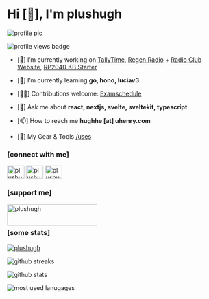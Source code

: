 <h1 align="left">Hi [👋], I'm plushugh</h1>

<p>
  <img alt="profile pic" src="https://avatars.githubusercontent.com/u/46068081?v=4" />
</p>

<p>
  <img alt="profile views badge" src="https://komarev.com/ghpvc/?username=plushugh&color=blueviolet&style=for-the-badge" alt="plushugh" />
</p>

- [🔭] I’m currently working on [TallyTime](https://github.com/micro-henry/tallytime), [Regen Radio](https://github.com/radioclub/projects) + [Radio Club Website](https://github.com/radioclub/website), [RP2040 KB Starter](https://github.com/plushugh/rp2040-kb-starter)

- [🌱] I’m currently learning **go, hono, luciav3**

- [🧑‍💻] Contributions welcome: [Examschedule](https://github.com/plushugh/examschedule)

- [💬] Ask me about **react, nextjs, svelte, sveltekit, typescript**

- [📫] How to reach me **hughhe [at] uhenry.com**

- [🔨] My Gear & Tools [/uses](https://plushugh.com/uses)

<h3 align="left">[connect with me]</h3>
<p align="left">
<a href="https://dev.to/plushugh" target="blank"><img align="center" src="https://raw.githubusercontent.com/rahuldkjain/github-profile-readme-generator/master/src/images/icons/Social/devto.svg" alt="plushugh" height="30" width="40" /></a>
<a href="https://twitter.com/plushugh" target="blank"><img align="center" src="https://raw.githubusercontent.com/rahuldkjain/github-profile-readme-generator/master/src/images/icons/Social/twitter.svg" alt="plushugh" height="30" width="40" /></a>
<a href="https://www.leetcode.com/plushugh" target="blank"><img align="center" src="https://raw.githubusercontent.com/rahuldkjain/github-profile-readme-generator/master/src/images/icons/Social/leet-code.svg" alt="plushugh" height="30" width="40" /></a>
</p>

<h3 align="left">[support me]</h3>
<p><a href="https://www.buymeacoffee.com/plushugh"> <img align="left" src="https://cdn.buymeacoffee.com/buttons/v2/default-yellow.png" height="50" width="210" alt="plushugh" /></a></p><br><br>

<h3 align="left">[some stats]</h3>

<p>
  <a href="https://github.com/ryo-ma/github-profile-trophy"><img src="https://github-profile-trophy.vercel.app/?username=plushugh&no-frame=true&theme=tokyonight&title=MultiLanguage,Reviews,Stars,Experience,Commits,Repositories" alt="plushugh" /></a>
</p>


<p>
  <img alt="github streaks" src="https://github-readme-streak-stats.herokuapp.com/?user=plushugh&theme=tokyonight&hide_border=true" alt="plushugh" />
</p>

<p>
  <img alt="github stats" src="https://github-readme-stats.vercel.app/api?username=plushugh&show_icons=true&locale=en&theme=tokyonight&hide_border=true" alt="plushugh" />
</p>

<p>
  <img alt="most used lanugages" src="https://github-readme-stats.vercel.app/api/top-langs?username=plushugh&show_icons=true&locale=en&theme=tokyonight&hide_border=true" alt="plushugh" />
</p>

